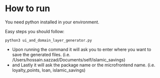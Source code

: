 # How to run

You need python installed in your environment.

Easy steps you should follow:

```
python3 ui_and_domain_layer_generator.py
```

- Upon running the command it will ask you to enter where you want to save the generated files. (i.e. /Users/hossain.sazzad/Documents/self/islamic_savings)
- and Lastly it will ask the package name or the microfrontend name. (i.e. loyalty_points, loan, islamic_savings)
